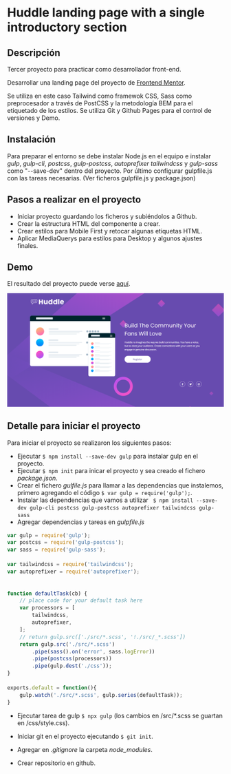 # Huddle landing page with a single introductory section

## Descripción

Tercer proyecto para practicar como desarrollador front-end.

Desarrollar una landing page del proyecto de [Frontend Mentor](https://www.frontendmentor.io/challenges/huddle-landing-page-with-a-single-introductory-section-B_2Wvxgi0).

Se utiliza en este caso Tailwind como framewok CSS, Sass como preprocesador a través de PostCSS y la metodología BEM para el etiquetado de los estilos. Se utiliza Git y Github Pages para el control de versiones y Demo.

## Instalación

Para preparar el entorno se debe instalar Node.js en el equipo e instalar *gulp*, *gulp-cli*, *postcss*, *gulp-postcss*, *autoprefixer* *tailwindcss* y *gulp-sass* como "--save-dev" dentro del proyecto. Por último configurar gulpfile.js con las tareas necesarias. (Ver ficheros gulpfile.js y package.json)


## Pasos a realizar en el proyecto

+ Iniciar proyecto guardando los ficheros y subiéndolos a Github.
+ Crear la estructura HTML del componente a crear.
+ Crear estilos para Mobile First y retocar algunas etiquetas HTML.
+ Aplicar MediaQuerys para estilos para Desktop y algunos ajustes finales.

## Demo
El resultado del proyecto puede verse [aquí](https://crojasf.github.io/02-four-card-feature-section/).

![desktop-final](/design/desktop-final.png)



## Detalle para iniciar el proyecto
Para iniciar el proyecto se realizaron los siguientes pasos:

+ Ejecutar `$ npm install --save-dev gulp` para instalar gulp en el proyecto.
+ Ejecutar `$ npm init` para inicar el proyecto y sea creado el fichero *package.json*.
+ Crear el fichero *gulfile.js* para llamar a las dependencias que instalemos, primero agregando el código `$ var gulp = require('gulp');`.
+ Instalar las dependencias que vamos a utilizar ` $ npm install --save-dev gulp-cli postcss gulp-postcss autoprefixer tailwindcss gulp-sass`
+ Agregar dependencias y tareas en *gulpfile.js*

```js
var gulp = require('gulp');
var postcss = require('gulp-postcss');
var sass = require('gulp-sass');

var tailwindcss = require('tailwindcss');
var autoprefixer = require('autoprefixer');


function defaultTask(cb) {
	// place code for your default task here
	var processors = [
		tailwindcss,
		autoprefixer,
	];
	// return gulp.src(['./src/*.scss', '!./src/_*.scss'])
	return gulp.src('./src/*.scss')
		.pipe(sass().on('error', sass.logError))
		.pipe(postcss(processors))
		.pipe(gulp.dest('./css'));
}

exports.default = function(){
	gulp.watch('./src/*.scss', gulp.series(defaultTask));
}
```
+ Ejecutar tarea de gulp `$ npx gulp` (los cambios en /src/*.scss se guartan en /css/style.css).

+ Iniciar git en el proyecto ejecutando `$ git init`.
+ Agregar en *.gitignore* la carpeta *node_modules*.
+ Crear repositorio en github.










